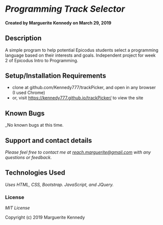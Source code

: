 # _Programming Track Selector_

#### 

#### Created by Marguerite Kennedy on March 29, 2019

## Description

A simple program to help potential Epicodus students select a programming language based on their interests and goals.  Independent project for week 2 of Epicodus Intro to Programming. 

## Setup/Installation Requirements

* clone at github.com/Kennedy777/trackPicker, and open in any browser (I used Chrome)
* or, visit  https://kennedy777.github.io/trackPicker/ to view the site

## Known Bugs

_No known bugs at this time.

## Support and contact details

_Please feel free to contact me at reach.marguerite@gmail.com with any questions or feedback._

## Technologies Used

_Uses HTML, CSS, Bootstrap. JavaScript, and JQuery._

### License

*MIT License*


Copyright (c) 2019 Marguerite Kennedy








